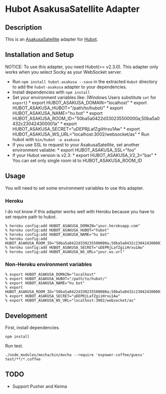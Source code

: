 # Hubot AsakusaSatellite Adapter

## Description

This is an [AsakusaSatellite](https://github.com/codefirst/AsakusaSatellite) adapter for [Hubot](https://github.com/github/hubot).

## Installation and Setup

NOTICE: To use this adapter, you need Hubot(>= v2.3.0). This adapter only works when you select Socky as your WebSocket server.

* Run `npm install hubot-asakusa --save` in the extracted `Hubot` directory to add the `hubot-asakusa` adapter to your dependencies.
* Install dependencies with `npm install`
* Set your environment variables like: (Windows Users substitute `set` for `export`)
      * export HUBOT_ASAKUSA_DOMAIN="localhost"
      * export HUBOT_ASAKUSA_HUBOT="/path/to/hubot/"
      * export HUBOT_ASAKUSA_NAME="hu bot"
      * export HUBOT_ASAKUSA_ROOM_ID="50ba5a0422d330235500000a;50ba5a0432c230424300001a"
      * export HUBOT_ASAKUSA_SECRET="uDEPRjLafZgiiHrxu1Aw"
      * export HUBOT_ASAKUSA_WS_URL="localhost:3002/websocket/as"
      * Run hubot with `bin/hubot -a asakusa`
* If you use SSL to request to your AsakusaSatellite, set another environment valiable:
      * export HUBOT_ASAKUSA_SSL="foo"
* If your Hubot version is v2.3:
      * export HUBOT_ASAKUSA_V2_3="bar"
      * You can set only single room id to HUBOT_ASAKUSA_ROOM_ID

## Usage

You will need to set some environment variables to use this adapter.

### Heroku

I do not know if this adapter works well with Heroku because you have to set require path to hubot.

    % heroku config:add HUBOT_ASAKUSA_DOMAIN="your.herokuapp.com"
    % heroku config:add HUBOT_ASAKUSA_HUBOT="hubot"
    % heroku config:add HUBOT_ASAKUSA_NAME="hu bot"
    % heroku config:add HUBOT_ASAKUSA_ROOM_ID="50ba5a0422d330235500000a;50ba5a0432c230424300001a"
    % heroku config:add HUBOT_ASAKUSA_SECRET="uDEPRjLafZgiiHrxu1Aw"
    % heroku config:add HUBOT_ASAKUSA_WS_URL="your.ws.url"

### Non-Heroku environment variables
    % export HUBOT_ASAKUSA_DOMAIN="localhost"
    % export HUBOT_ASAKUSA_HUBOT="/path/to/hubot/"
    % export HUBOT_ASAKUSA_NAME="hu bot"
    % export HUBOT_ASAKUSA_ROOM_ID="50ba5a0422d330235500000a;50ba5a0432c230424300001a"
    % export HUBOT_ASAKUSA_SECRET="uDEPRjLafZgiiHrxu1Aw"
    % export HUBOT_ASAKUSA_WS_URL="localhost:3002/websocket/as"

## Development

First, install dependencies.

```
npm install
```

Run test.

```
./node_modules/mocha/bin/mocha --require 'espower-coffee/guess' test/**/*.coffee
```

## TODO
* Support Pusher and Keima
